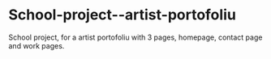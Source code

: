 # School-project--artist-portofoliu
School project, for a artist portofoliu with 3 pages, homepage, contact page and work pages.
